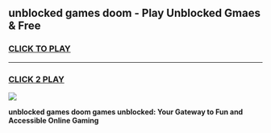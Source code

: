 
## unblocked games doom - Play Unblocked Gmaes & Free
<h3>
<a href="https://premium.freeplayer.one?title=unblocked_games_doom&ref=20F">CLICK TO PLAY</a></h3>
<hr>

<h3>
<a href="https://premium.freeplayer.one?title=unblocked_games_doom&ref=20F">CLICK 2 PLAY</a>
  
</h3>

<a href="https://premium.freeplayer.one?title=unblocked_games_doom&ref=20F/"><img src="https://clearcache.store/games.png"></a>


**unblocked games doom games unblocked: Your Gateway to Fun and Accessible Online Gaming**
